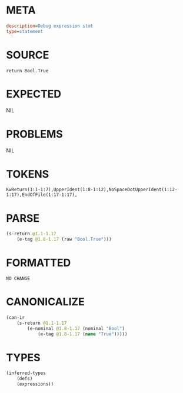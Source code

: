 # META
~~~ini
description=Debug expression stmt
type=statement
~~~
# SOURCE
~~~roc
return Bool.True
~~~
# EXPECTED
NIL
# PROBLEMS
NIL
# TOKENS
~~~zig
KwReturn(1:1-1:7),UpperIdent(1:8-1:12),NoSpaceDotUpperIdent(1:12-1:17),EndOfFile(1:17-1:17),
~~~
# PARSE
~~~clojure
(s-return @1.1-1.17
	(e-tag @1.8-1.17 (raw "Bool.True")))
~~~
# FORMATTED
~~~roc
NO CHANGE
~~~
# CANONICALIZE
~~~clojure
(can-ir
	(s-return @1.1-1.17
		(e-nominal @1.8-1.17 (nominal "Bool")
			(e-tag @1.8-1.17 (name "True")))))
~~~
# TYPES
~~~clojure
(inferred-types
	(defs)
	(expressions))
~~~
